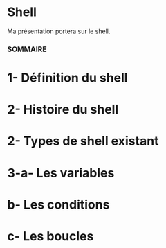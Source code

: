 # Shell

Ma présentation portera sur le shell.

### SOMMAIRE
# 1- Définition du shell
# 2- Histoire du shell
# 2- Types de shell existant
# 3-a- Les variables
#   b- Les conditions
#   c- Les boucles
